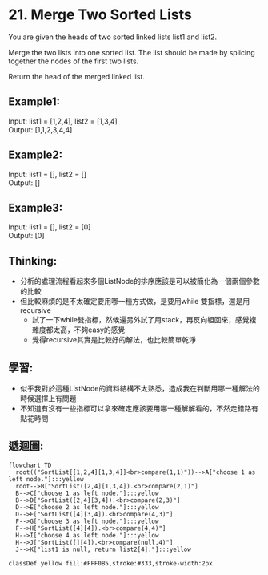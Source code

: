 # 21. Merge Two Sorted Lists
You are given the heads of two sorted linked lists list1 and list2.

Merge the two lists into one sorted list. The list should be made by splicing together the nodes of the first two lists.

Return the head of the merged linked list.

## Example1:
Input: list1 = [1,2,4], list2 = [1,3,4]\
Output: [1,1,2,3,4,4]

## Example2:
Input: list1 = [], list2 = []\
Output: []

## Example3:
Input: list1 = [], list2 = [0]\
Output: [0]

## Thinking:
- 分析的處理流程看起來多個ListNode的排序應該是可以被簡化為一個兩個參數的比較
- 但比較麻煩的是不太確定要用哪一種方式做，是要用while 雙指標，還是用recursive
  - 試了一下while雙指標，然候還另外試了用stack，再反向組回來，感覺複雜度都太高，不夠easy的感覺
  - 覺得recursive其實是比較好的解法，也比較簡單乾淨

## 學習:
- 似乎我對於這種ListNode的資料結構不太熟悉，造成我在判斷用哪一種解法的時候選擇上有問題
- 不知道有沒有一些指標可以拿來確定應該要用哪一種解解看的，不然走錯路有點花時間

## 遞迴圖:
```mermaid
flowchart TD
  root(("SortList[[1,2,4][1,3,4]]<br>compare(1,1)"))-->A["choose 1 as left node."]:::yellow
  root-->B["SortList([2,4][1,3,4]).<br>compare(2,1)"]
  B-->C["choose 1 as left node."]:::yellow
  B-->D["SortList([2,4][3,4]).<br>compare(2,3)"]
  D-->E["choose 2 as left node."]:::yellow
  D-->F["SortList([4][3,4]).<br>compare(4,3)"]
  F-->G["choose 3 as left node."]:::yellow
  F-->H["SortList([4][4]).<br>compare(4,4)"]
  H-->I["choose 4 as left node."]:::yellow
  H-->J["SortList([][4]).<br>compare(null,4)"]
  J-->K["list1 is null, return list2[4]."]:::yellow

classDef yellow fill:#FFF0B5,stroke:#333,stroke-width:2px
```
